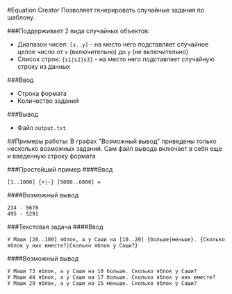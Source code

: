 #Equation Creator
Позволяет генерировать случайные задания по шаблону.

###Поддерживает 2 вида случайных объектов:
- Диапазон чисел: `[x..y]` - на место него подставляет случайное целое число от `x` (включительно) до `y` (не 
  включительно)
- Список строк: `{s1|s2|s3}` - на место него подставляет случайную строку из данных

###Ввод

- Строка формата
- Количество заданий

###Вывод

- Файл `output.txt`

##Примеры работы: 
В графах "Возможный вывод" приведены только несколько возможных заданий. Сам файл вывода включает в себя еще и 
введенную строку формата

###Простейший пример
####Ввод

    [1..1000] {+|-} [5000..6000] = 

####Возможный вывод

    234 - 5678
    495 - 5291

###Текстовая задача
####Ввод

    У Маши [20..100] яблок, а у Саши на [10..20] {больше|меньше}. {Сколько яблок у них вместе?|Сколько яблок у Саши?}

####Возможный вывод

    У Маши 73 яблок, а у Саши на 10 больше. Сколько яблок у Саши?
    У Маши 44 яблок, а у Саши на 17 больше. Сколько яблок у них вместе?
    У Маши 29 яблок, а у Саши на 15 меньше. Сколько яблок у Саши?